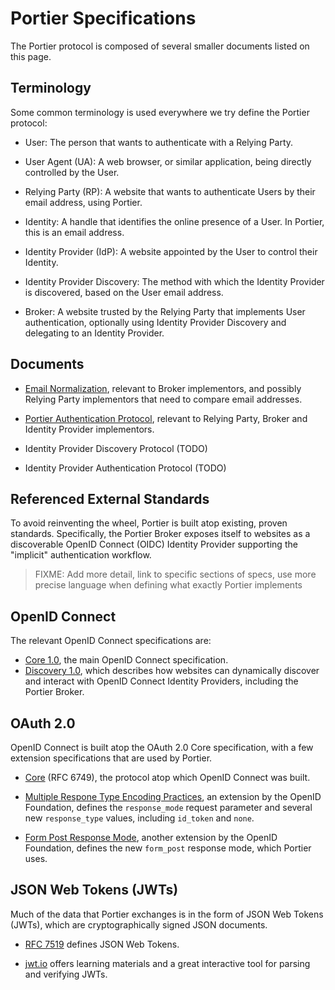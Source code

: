 # Portier Specifications

The Portier protocol is composed of several smaller documents listed on this page.

## Terminology

Some common terminology is used everywhere we try define the Portier protocol:

- User: The person that wants to authenticate with a Relying Party.

- User Agent (UA): A web browser, or similar application, being directly
  controlled by the User.

- Relying Party (RP): A website that wants to authenticate Users by their email
  address, using Portier.

- Identity: A handle that identifies the online presence of a User. In Portier,
  this is an email address.

- Identity Provider (IdP): A website appointed by the User to control their
  Identity.

- Identity Provider Discovery: The method with which the Identity Provider is
  discovered, based on the User email address.

- Broker: A website trusted by the Relying Party that implements User
  authentication, optionally using Identity Provider Discovery and delegating
  to an Identity Provider.

## Documents

- [Email Normalization](specs/Email-Normalization.md), relevant to Broker
  implementors, and possibly Relying Party implementors that need to compare
  email addresses.

- [Portier Authentication Protocol](specs/Portier-Protocol.md), relevant to
  Relying Party, Broker and Identity Provider implementors.

- Identity Provider Discovery Protocol (TODO)

- Identity Provider Authentication Protocol (TODO)

## Referenced External Standards

To avoid reinventing the wheel, Portier is built atop existing, proven
standards. Specifically, the Portier Broker exposes itself to websites as a
discoverable OpenID Connect (OIDC) Identity Provider supporting the "implicit"
authentication workflow.

> FIXME: Add more detail, link to specific sections of specs, use more precise
> language when defining what exactly Portier implements

## OpenID Connect

The relevant OpenID Connect specifications are:

- [Core 1.0](http://openid.net/specs/openid-connect-core-1_0.html), the main
  OpenID Connect specification.
- [Discovery 1.0](http://openid.net/specs/openid-connect-discovery-1_0.html),
  which describes how websites can dynamically discover and interact with
  OpenID Connect Identity Providers, including the Portier Broker.

## OAuth 2.0

OpenID Connect is built atop the OAuth 2.0 Core specification, with a few extension specifications that are used by Portier.

- [Core](https://tools.ietf.org/html/rfc6749) (RFC 6749), the protocol atop
  which OpenID Connect was built.

- [Multiple Respone Type Encoding Practices](http://openid.net/specs/oauth-v2-multiple-response-types-1_0.html),
  an extension by the OpenID Foundation, defines the `response_mode` request
  parameter and several new `response_type` values, including `id_token` and
  `none`.

- [Form Post Response Mode](http://openid.net/specs/oauth-v2-form-post-response-mode-1_0.html),
  another extension by the OpenID Foundation, defines the new `form_post`
  response mode, which Portier uses.

## JSON Web Tokens (JWTs)

Much of the data that Portier exchanges is in the form of JSON Web Tokens (JWTs), which are cryptographically signed JSON documents.

- [RFC 7519](https://tools.ietf.org/html/rfc7519) defines JSON Web Tokens.

- [jwt.io](https://jwt.io) offers learning materials and a great interactive
  tool for parsing and verifying JWTs.
